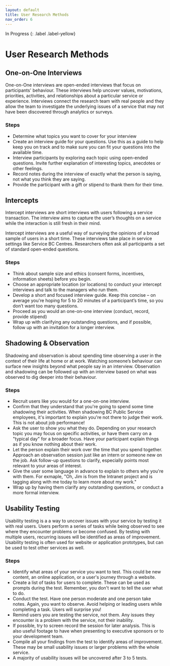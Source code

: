 ```yaml
---
layout: default
title: User Research Methods
nav_order: 6
---
```


In Progress
{: .label .label-yellow}

# User Research Methods

## One-on-One Interviews

One-on-One interviews are open-ended interviews that focus on participants' behaviour. These interviews help uncover values, motivations, priorities, activities, and relationships about a particular service or experience. Interviews connect the research team with real people and they allow the team to investigate the underlying issues of a service that may not have been discovered through analytics or surveys.

### Steps
- Determine what topics you want to cover for your interview
- Create an interview guide for your questions. Use this as a guide to help keep you on track and to make sure you can fit your questions into the available time.
- Interview participants by exploring each topic using open-ended questions. Invite further explanation of interesting topics, anecdotes or other feelings.
- Record notes during the interview of exactly what the person is saying, not what you think they are saying.
- Provide the participant with a gift or stipend to thank them for their time.

## Intercepts

Intercept interviews are short interviews with users following a service transaction. The interview aims to capture the user’s thoughts on a service while the interaction is still fresh in their mind.

Intercept interviews are a useful way of surveying the opinions of a broad sample of users in a short time. These interviews take place in service settings like Service BC Centres. Researchers often ask all participants a set of standard open-ended questions.

### Steps

- Think about sample size and ethics (consent forms, incentives, information sheets) before you begin.
- Choose an appropriate location (or locations) to conduct your intercept interviews and talk to the managers who run them.
- Develop a short and focused interview guide. Keep this concise – on average you're hoping for 5 to 20 minutes of a participant’s time, so you don’t want too many questions.
- Proceed as you would an one-on-one interview (conduct, record, provide stipend)
- Wrap up with clarifying any outstanding questions, and if possible, follow up with an invitation for a longer interview.

## Shadowing & Observation

Shadowing and observation is about spending time observing a user in the context of their life at home or at work. Watching someone’s behaviour can surface new insights beyond what people say in an interview. Observation and shadowing can be followed up with an interview based on what was observed to dig deeper into their behaviour.

### Steps
- Recruit users like you would for a one-on-one interview.
- Confirm that they understand that you're going to spend some time shadowing their activities. When shadowing BC Public Service employees, it's important to explain you're not there to judge their work. This is not about job performance!
- Ask the user to show you what they do. Depending on your research topic you may focus on specific activities, or have them carry on a "typical day" for a broader focus. Have your participant explain things as if you know nothing about their work.
- Let the person explain their work over the time that you spend together. Approach an observation session just like an intern or someone new on the job. Ask follow-up questions to clarify, especially points most relevant to your areas of interest.
- Give the user some language in advance to explain to others why you're with them. For exmaple, "Oh, Jim is from the Intranet project and is tagging along with me today to learn more about my work."
- Wrap up by having them clarify any outstanding questions, or conduct a more formal interview.

## Usability Testing

Usability testing is a a way to uncover issues with your service by testing it with real users. Users perform a series of tasks while being observed to see where they encounter problems or become confused. By testing with multiple users, recurring issues will be identified as areas of improvement. Usability testing is often used for website or application prototypes, but can be used to test other services as well.

### Steps

- Identify what areas of your service you want to test. This could be new content, an online application, or a user's journey through a website.
- Create a list of tasks for users to complete. These can be used as prompts during the test. Remember, you don't want to tell the user what to do.
- Conduct the test. Have one person moderate and one person take notes. Again, you want to observe. Avoid helping or leading users while completing a task. Users will surprise you!
- Remind users you are testing the service, not them. Any issues they encounter is a problem with the service, not their inability.
- If possible, try to screen record the session for later analysis. This is also useful footage to have when presenting to executive sponsors or to your development team.
- Compile all your findings from the test to identify areas of improvement. These may be small usability issues or larger problems with the whole service.
- A majority of usability issues will be uncovered after 3 to 5 tests.
